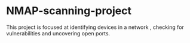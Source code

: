 # NMAP-scanning-project
This project is focused at identifying devices in a network , checking for vulnerabilities and uncovering open ports.

